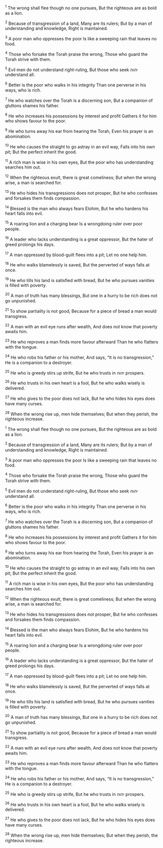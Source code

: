 <sup>1</sup> The wrong shall flee though no one pursues, But the righteous are as bold as a lion.

<sup>2</sup> Because of transgression of a land, Many are its rulers; But by a man of understanding and knowledge, Right is maintained.

<sup>3</sup> A poor man who oppresses the poor Is like a sweeping rain that leaves no food.

<sup>4</sup> Those who forsake the Torah praise the wrong, Those who guard the Torah strive with them.

<sup>5</sup> Evil men do not understand right-ruling, But those who seek יהוה understand all.

<sup>6</sup> Better is the poor who walks in his integrity Than one perverse in his ways, who is rich.

<sup>7</sup> He who watches over the Torah is a discerning son, But a companion of gluttons shames his father.

<sup>8</sup> He who increases his possessions by interest and profit Gathers it for him who shows favour to the poor.

<sup>9</sup> He who turns away his ear from hearing the Torah, Even his prayer is an abomination.

<sup>10</sup> He who causes the straight to go astray in an evil way, Falls into his own pit; But the perfect inherit the good.

<sup>11</sup> A rich man is wise in his own eyes, But the poor who has understanding searches him out.

<sup>12</sup> When the righteous exult, there is great comeliness; But when the wrong arise, a man is searched for.

<sup>13</sup> He who hides his transgressions does not prosper, But he who confesses and forsakes them finds compassion.

<sup>14</sup> Blessed is the man who always fears Elohim, But he who hardens his heart falls into evil.

<sup>15</sup> A roaring lion and a charging bear Is a wrongdoing ruler over poor people.

<sup>16</sup> A leader who lacks understanding is a great oppressor, But the hater of greed prolongs his days.

<sup>17</sup> A man oppressed by blood-guilt flees into a pit; Let no one help him.

<sup>18</sup> He who walks blamelessly is saved, But the perverted of ways falls at once.

<sup>19</sup> He who tills his land is satisfied with bread, But he who pursues vanities is filled with poverty.

<sup>20</sup> A man of truth has many blessings, But one in a hurry to be rich does not go unpunished.

<sup>21</sup> To show partiality is not good, Because for a piece of bread a man would transgress.

<sup>22</sup> A man with an evil eye runs after wealth, And does not know that poverty awaits him.

<sup>23</sup> He who reproves a man finds more favour afterward Than he who flatters with the tongue.

<sup>24</sup> He who robs his father or his mother, And says, “It is no transgression,” He is a companion to a destroyer.

<sup>25</sup> He who is greedy stirs up strife, But he who trusts in יהוה prospers.

<sup>26</sup> He who trusts in his own heart is a fool, But he who walks wisely is delivered.

<sup>27</sup> He who gives to the poor does not lack, But he who hides his eyes does have many curses.

<sup>28</sup> When the wrong rise up, men hide themselves; But when they perish, the righteous increase.

<sup>1</sup> The wrong shall flee though no one pursues, But the righteous are as bold as a lion.

<sup>2</sup> Because of transgression of a land, Many are its rulers; But by a man of understanding and knowledge, Right is maintained.

<sup>3</sup> A poor man who oppresses the poor Is like a sweeping rain that leaves no food.

<sup>4</sup> Those who forsake the Torah praise the wrong, Those who guard the Torah strive with them.

<sup>5</sup> Evil men do not understand right-ruling, But those who seek יהוה understand all.

<sup>6</sup> Better is the poor who walks in his integrity Than one perverse in his ways, who is rich.

<sup>7</sup> He who watches over the Torah is a discerning son, But a companion of gluttons shames his father.

<sup>8</sup> He who increases his possessions by interest and profit Gathers it for him who shows favour to the poor.

<sup>9</sup> He who turns away his ear from hearing the Torah, Even his prayer is an abomination.

<sup>10</sup> He who causes the straight to go astray in an evil way, Falls into his own pit; But the perfect inherit the good.

<sup>11</sup> A rich man is wise in his own eyes, But the poor who has understanding searches him out.

<sup>12</sup> When the righteous exult, there is great comeliness; But when the wrong arise, a man is searched for.

<sup>13</sup> He who hides his transgressions does not prosper, But he who confesses and forsakes them finds compassion.

<sup>14</sup> Blessed is the man who always fears Elohim, But he who hardens his heart falls into evil.

<sup>15</sup> A roaring lion and a charging bear Is a wrongdoing ruler over poor people.

<sup>16</sup> A leader who lacks understanding is a great oppressor, But the hater of greed prolongs his days.

<sup>17</sup> A man oppressed by blood-guilt flees into a pit; Let no one help him.

<sup>18</sup> He who walks blamelessly is saved, But the perverted of ways falls at once.

<sup>19</sup> He who tills his land is satisfied with bread, But he who pursues vanities is filled with poverty.

<sup>20</sup> A man of truth has many blessings, But one in a hurry to be rich does not go unpunished.

<sup>21</sup> To show partiality is not good, Because for a piece of bread a man would transgress.

<sup>22</sup> A man with an evil eye runs after wealth, And does not know that poverty awaits him.

<sup>23</sup> He who reproves a man finds more favour afterward Than he who flatters with the tongue.

<sup>24</sup> He who robs his father or his mother, And says, “It is no transgression,” He is a companion to a destroyer.

<sup>25</sup> He who is greedy stirs up strife, But he who trusts in יהוה prospers.

<sup>26</sup> He who trusts in his own heart is a fool, But he who walks wisely is delivered.

<sup>27</sup> He who gives to the poor does not lack, But he who hides his eyes does have many curses.

<sup>28</sup> When the wrong rise up, men hide themselves; But when they perish, the righteous increase.

